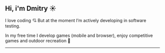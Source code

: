 ## Hi, i'm Dmitry :sunny:

I love coding :cupid:
But at the moment I’m actively developing in software testing.

In my free time I develop games (mobile and browser), enjoy competitive games and outdoor recreation :ocean:

___

